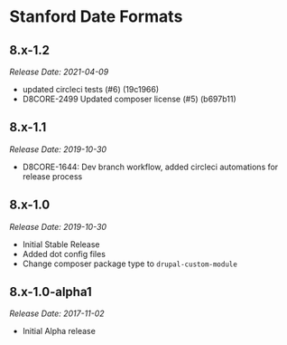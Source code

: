 # Stanford Date Formats

8.x-1.2
--------------------------------------------------------------------------------
_Release Date: 2021-04-09_

- updated circleci tests (#6) (19c1966)
- D8CORE-2499 Updated composer license (#5) (b697b11)

8.x-1.1
--------------------------------------------------------------------------------
_Release Date: 2019-10-30_

- D8CORE-1644: Dev branch workflow, added circleci automations for release process

8.x-1.0
--------------------------------------------------------------------------------
_Release Date: 2019-10-30_

- Initial Stable Release
- Added dot config files
- Change composer package type to `drupal-custom-module`

8.x-1.0-alpha1
--------------------------------------------------------------------------------
_Release Date: 2017-11-02_
- Initial Alpha release
